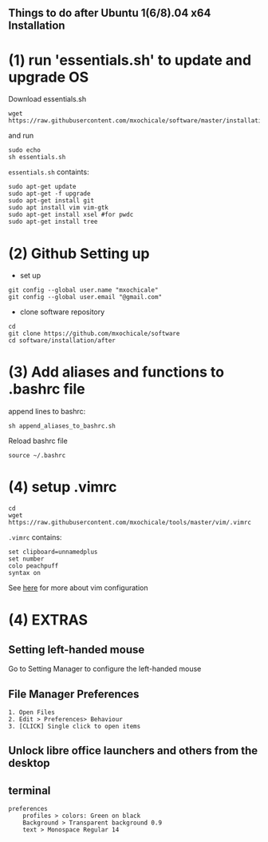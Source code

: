 Things to do after Ubuntu 1(6/8).04 x64 Installation
---

# (1) run 'essentials.sh' to update and upgrade OS
Download essentials.sh
```
wget https://raw.githubusercontent.com/mxochicale/software/master/installation/after/essentials.sh
```
and run
```
sudo echo
sh essentials.sh
```

`essentials.sh` containts: 
```
sudo apt-get update
sudo apt-get -f upgrade
sudo apt-get install git
sudo apt install vim vim-gtk
sudo apt-get install xsel #for pwdc
sudo apt-get install tree
```



# (2) Github Setting up


* set up
```
git config --global user.name "mxochicale"
git config --global user.email "@gmail.com"
```

* clone software repository
```
cd 
git clone https://github.com/mxochicale/software
cd software/installation/after
```

# (3) Add aliases and functions to .bashrc file 


append lines to bashrc:
```
sh append_aliases_to_bashrc.sh
```

Reload bashrc file
```
source ~/.bashrc
```

# (4) setup .vimrc

```
cd
wget https://raw.githubusercontent.com/mxochicale/tools/master/vim/.vimrc
```

`.vimrc` contains: 
```
set clipboard=unnamedplus
set number
colo peachpuff
syntax on
```
See [here](https://github.com/mxochicale/scientificTOOLS/tree/master/vim)
for more about vim configuration 





# (4) EXTRAS


## Setting left-handed mouse
  Go to Setting Manager to configure the left-handed mouse


## File Manager Preferences
	1. Open Files
	2. Edit > Preferences> Behaviour
	3. [CLICK] Single click to open items

## Unlock  libre office launchers and others from the desktop

## terminal 
	preferences
		profiles > colors: Green on black
		Background > Transparent background 0.9  
		text > Monospace Regular 14



